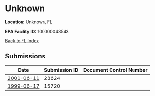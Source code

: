 # Unknown

**Location:** Unknown, FL

**EPA Facility ID:** 100000043543

[Back to FL Index](../../index.md)

## Submissions

| Date | Submission ID | Document Control Number |
|------|--------------|-------------------------|
| [2001-06-11](submissions/23624.md) | 23624 |  |
| [1999-06-17](submissions/15720.md) | 15720 |  |
